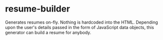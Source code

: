 # resume-builder

Generates resumes on-fly. Nothing is hardcoded into the HTML. Depending upon the user's details passed in the form of JavaScript data objects, this generator can build a resume for anybody.
